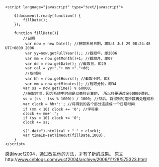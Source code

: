 ﻿```
<script language="javascript" type="text/javascript">

	$(document).ready(function() {
		fillDate();  
	});

	function fillDate(){
		//日期 
		 var now = new Date(); //获取系统日期，即Sat Jul 29 08:24:48 UTC+0800 2006 
		 var yy=now.getFullYear();; //截取年，即2006 
		 var mm = now.getMonth()+1; //截取月，即07 
		 var dd = now.getDate(); //截取日，即29 
		 var cal = yy+"."+ mm +"."+dd;
		 //取时间 
		 var hh = now.getHours(); //截取小时，即8 
		 var mm = now.getMinutes(); //截取分钟，即34 
		var ss = now.getTime() % 60000; 
		//获取时间，因为系统中时间是以毫秒计算的， 所以秒要通过余60000得到。 
		ss = (ss - (ss % 1000)) / 1000; //然后，将得到的毫秒数再处理成秒 
		var clock = hh+':'; //将得到的各个部分连接成一个日期时间 
		if (mm < 10) clock += '0'; //字符串 
		clock += mm+':';  
		if (ss < 10) clock += '0';  
		clock += ss; 
		
		$(".date").html(cal + " " + clock);
		var timeID=setTimeout(fillDate,1000);
	}
</script>
```
感谢wucf2004，通过改进他的方法，才有了新的成果。 原文http://www.cnblogs.com/wucf2004/archive/2006/11/28/575323.html